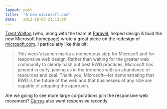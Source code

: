 ```yaml
---
layout: post
title:  "A new microsoft.com"
date:   2012-10-03 21:13:00
---
```

[Trent Walton](http://trentwalton.com/) (who, along with the team at [Paravel](http://paravelinc.com/), helped design & buid the new Microsoft homepage) wrote a great piece on the redesign of [microsoft.com](http://www.microsoft.com/en-gb/default.aspx). I particularly like this bit:

> This week’s launch marks a momentous step for Microsoft and for responsive web design. Rather than waiting for the greater web community to clearly hash out best RWD practices, Microsoft has jumped in early, joining us in the trenches with an abundance of resources and zeal. Thank you, Microsoft—for demonstrating that RWD is the future of the web and that businesses of any size are capable of adopting the approach.

Are we going to see more large corporations join the responsive web movement? [Currys](http://www.currys.co.uk/gbuk/index.html) also went responsive recently.